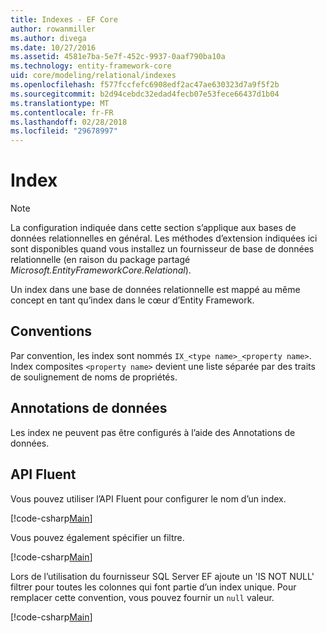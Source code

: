 ```yaml
---
title: Indexes - EF Core
author: rowanmiller
ms.author: divega
ms.date: 10/27/2016
ms.assetid: 4581e7ba-5e7f-452c-9937-0aaf790ba10a
ms.technology: entity-framework-core
uid: core/modeling/relational/indexes
ms.openlocfilehash: f577fccfefc6908edf2ac47ae630323d7a9f5f2b
ms.sourcegitcommit: b2d94cebdc32edad4fecb07e53fece66437d1b04
ms.translationtype: MT
ms.contentlocale: fr-FR
ms.lasthandoff: 02/28/2018
ms.locfileid: "29678997"
---
```

# <a name="indexes"></a>Index

> [!NOTE]  
> La configuration indiquée dans cette section s’applique aux bases de données relationnelles en général. Les méthodes d’extension indiquées ici sont disponibles quand vous installez un fournisseur de base de données relationnelle (en raison du package partagé *Microsoft.EntityFrameworkCore.Relational*).

Un index dans une base de données relationnelle est mappé au même concept en tant qu’index dans le cœur d’Entity Framework.

## <a name="conventions"></a>Conventions

Par convention, les index sont nommés `IX_<type name>_<property name>`. Index composites `<property name>` devient une liste séparée par des traits de soulignement de noms de propriétés.

## <a name="data-annotations"></a>Annotations de données

Les index ne peuvent pas être configurés à l’aide des Annotations de données.

## <a name="fluent-api"></a>API Fluent

Vous pouvez utiliser l’API Fluent pour configurer le nom d’un index.

[!code-csharp[Main](../../../../samples/core/Modeling/FluentAPI/Samples/Relational/IndexName.cs?name=Model&highlight=9)]

Vous pouvez également spécifier un filtre.

[!code-csharp[Main](../../../../samples/core/Modeling/FluentAPI/Samples/Relational/IndexFilter.cs?name=Model&highlight=9)]

Lors de l’utilisation du fournisseur SQL Server EF ajoute un 'IS NOT NULL' filtrer pour toutes les colonnes qui font partie d’un index unique. Pour remplacer cette convention, vous pouvez fournir un `null` valeur.

[!code-csharp[Main](../../../../samples/core/Modeling/FluentAPI/Samples/Relational/IndexNoFilter.cs?name=Model&highlight=10)]
